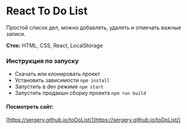 # React To Do List
Простой список дел, можно добавлять, удалять и отмечать важные записи.

__Стек:__ HTML, CSS, React, LocalStorage

### Инструкция по запуску
* Скачать или клонировать проект
* Установить зависимости `npm install`
* Запустить в dev режиме `npm start`
* Запустить продакшн сборку проекта `npm run build`

#### Посмотреть сайт:
[https://sergery.github.io/toDoList/](https://sergery.github.io/toDoList/)
